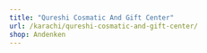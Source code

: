 ```yaml
---
title: "Qureshi Cosmatic And Gift Center"
url: /karachi/qureshi-cosmatic-and-gift-center/
shop: Andenken
---
```

